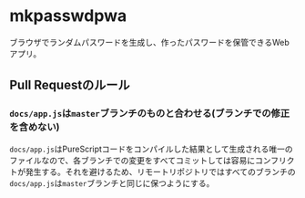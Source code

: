 # mkpasswdpwa

ブラウザでランダムパスワードを生成し、作ったパスワードを保管できるWebアプリ。

## Pull Requestのルール

### `docs/app.js`は`master`ブランチのものと合わせる(ブランチでの修正を含めない)

`docs/app.js`はPureScriptコードをコンパイルした結果として生成される唯一のファイルなので、各ブランチでの変更をすべてコミットしては容易にコンフリクトが発生する。それを避けるため、リモートリポジトリではすべてのブランチの`docs/app.js`は`master`ブランチと同じに保つようにする。
